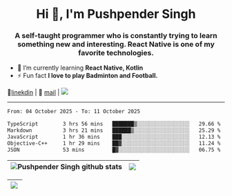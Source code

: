 <h1 align="center">Hi 👋, I'm Pushpender Singh</h1>
<h3 align="center">A self-taught programmer who is constantly trying to learn something new and interesting. React Native is one of my favorite technologies.</h3>

- 🌱 I’m currently learning **React Native, Kotlin**
- ⚡ Fun fact **I love to play Badminton and Football.**

👔[linekdin](https://www.linkedin.com/in/pushpender-singh-240061202/) | 📧 [mail](mailto:pushpendersingh694@gmail.com) | 
<a href="https://github.com/pushpender-singh-ap/pushpender-singh-ap">
    <img src="https://komarev.com/ghpvc/?username=pushpender-singh-ap&style=for-the-badge">
</a>


---

<!--START_SECTION:waka-->

```txt
From: 04 October 2025 - To: 11 October 2025

TypeScript        3 hrs 56 mins   ███████▒░░░░░░░░░░░░░░░░░   29.66 %
Markdown          3 hrs 21 mins   ██████▒░░░░░░░░░░░░░░░░░░   25.29 %
JavaScript        1 hr 36 mins    ███░░░░░░░░░░░░░░░░░░░░░░   12.13 %
Objective-C++     1 hr 29 mins    ██▓░░░░░░░░░░░░░░░░░░░░░░   11.24 %
JSON              53 mins         █▓░░░░░░░░░░░░░░░░░░░░░░░   06.75 %
```

<!--END_SECTION:waka-->


| <a><img align="center" src="https://github-readme-stats-eight-psi-55.vercel.app/api?username=pushpender-singh-ap&show_icons=true&show=reviews,prs_merged,prs_merged_percentage&include_all_commits=true" alt="Pushpender Singh github stats" /></a> | <a><img align="center" src="https://github-readme-stats-eight-psi-55.vercel.app/api/top-langs/?username=pushpender-singh-ap&layout=donut-vertical" /></a> |
| ------------- | ------------- |

| <a> <img align="left" src="https://github-readme-streak-stats-bice-seven.vercel.app?user=pushpender-singh-ap" /></br> </a> |
| ------------- |
